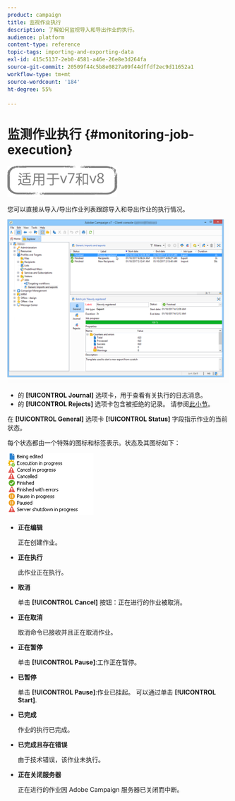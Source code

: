 ```yaml
---
product: campaign
title: 监视作业执行
description: 了解如何监视导入和导出作业的执行。
audience: platform
content-type: reference
topic-tags: importing-and-exporting-data
exl-id: 415c5137-2eb0-4581-a46e-26e8e3d264fa
source-git-commit: 20509f44c5b8e0827a09f44dffdf2ec9d11652a1
workflow-type: tm+mt
source-wordcount: '184'
ht-degree: 55%

---
```


# 监测作业执行 {#monitoring-job-execution}

![](../../assets/common.svg)

您可以直接从导入/导出作业列表跟踪导入和导出作业的执行情况。

![](assets/s_ncs_user_export_list_and_details.png)

* 的 **[!UICONTROL Journal]** 选项卡，用于查看有关执行的日志消息。
* 的 **[!UICONTROL Rejects]** 选项卡包含被拒绝的记录。 请参阅[此小节](../../platform/using/executing-import-jobs.md#behavior-in-the-event-of-an-error)。

在 **[!UICONTROL General]** 选项卡 **[!UICONTROL Status]** 字段指示作业的当前状态。

每个状态都由一个特殊的图标和标签表示。状态及其图标如下：

![](assets/s_ncs_user_export_status.png)

* **正在编辑**

   正在创建作业。

* **正在执行**

   此作业正在执行。

* **取消**

   单击 **[!UICONTROL Cancel]** 按钮：正在进行的作业被取消。

* **正在取消**

   取消命令已接收并且正在取消作业。

* **正在暂停**

   单击 **[!UICONTROL Pause]**:工作正在暂停。

* **已暂停**

   单击 **[!UICONTROL Pause]**:作业已挂起。 可以通过单击 **[!UICONTROL Start]**.

* **已完成**

   作业的执行已完成。

* **已完成且存在错误**

   由于技术错误，该作业未执行。

* **正在关闭服务器**

   正在进行的作业因 Adobe Campaign 服务器已关闭而中断。
